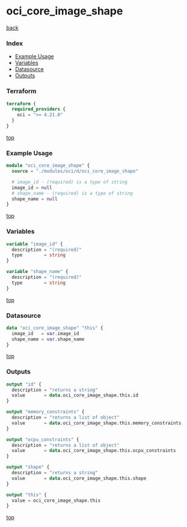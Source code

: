 # oci_core_image_shape

[back](../oci.md)

### Index

- [Example Usage](#example-usage)
- [Variables](#variables)
- [Datasource](#datasource)
- [Outputs](#outputs)

### Terraform

```terraform
terraform {
  required_providers {
    oci = ">= 4.21.0"
  }
}
```

[top](#index)

### Example Usage

```terraform
module "oci_core_image_shape" {
  source = "./modules/oci/d/oci_core_image_shape"

  # image_id - (required) is a type of string
  image_id = null
  # shape_name - (required) is a type of string
  shape_name = null
}
```

[top](#index)

### Variables

```terraform
variable "image_id" {
  description = "(required)"
  type        = string
}

variable "shape_name" {
  description = "(required)"
  type        = string
}
```

[top](#index)

### Datasource

```terraform
data "oci_core_image_shape" "this" {
  image_id   = var.image_id
  shape_name = var.shape_name
}
```

[top](#index)

### Outputs

```terraform
output "id" {
  description = "returns a string"
  value       = data.oci_core_image_shape.this.id
}

output "memory_constraints" {
  description = "returns a list of object"
  value       = data.oci_core_image_shape.this.memory_constraints
}

output "ocpu_constraints" {
  description = "returns a list of object"
  value       = data.oci_core_image_shape.this.ocpu_constraints
}

output "shape" {
  description = "returns a string"
  value       = data.oci_core_image_shape.this.shape
}

output "this" {
  value = oci_core_image_shape.this
}
```

[top](#index)